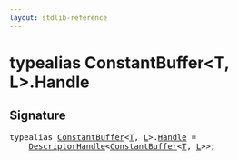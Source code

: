 ```yaml
---
layout: stdlib-reference
---
```


# typealias ConstantBuffer\<T, L\>\.Handle

## Signature

<pre>
<span class='code_keyword'>typealias</span> <a href="/stdlib-reference/types/constantbuffer-08/index" class="code_type">ConstantBuffer</a>&lt;<a href="/stdlib-reference/types/constantbuffer-08/index#typeparam-T" class="code_type">T</a>, <a href="/stdlib-reference/types/constantbuffer-08/index#typeparam-L" class="code_type">L</a>&gt;.<a href="/stdlib-reference/types/constantbuffer-08/handle-0" class="code_type">Handle</a> = 
    <a href="/stdlib-reference/types/descriptorhandle-0a/index" class="code_type">DescriptorHandle</a>&lt;<a href="/stdlib-reference/types/constantbuffer-08/index" class="code_type">ConstantBuffer</a>&lt;<a href="/stdlib-reference/types/constantbuffer-08/index#typeparam-T" class="code_type">T</a>, <a href="/stdlib-reference/types/constantbuffer-08/index#typeparam-L" class="code_type">L</a>&gt;&gt;;
</pre>

